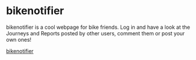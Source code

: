 # bikenotifier
bikenotifier is a cool webpage for bike friends.
Log in and have a look at the Journeys and Reports posted by other users, comment them or post your own ones!

[bikenotifier](https://bikenotifier.herokuapp.com/)
